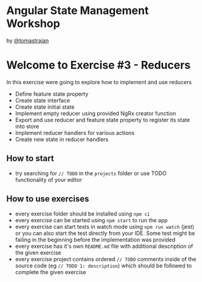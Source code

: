 # Angular State Management Workshop

by [@tomastrajan](https://twitter.com/tomastrajan)

# Welcome to Exercise #3 - Reducers

In this exercise were going to explore how to implement and use reducers

- Define feature state property
- Create state interface
- Create state initial state
- Implement empty reducer using provided NgRx creator function
- Export and use reducer and feature state property to register its state into store
- Implement reducer handlers for various actions
- Create new state in reducer handlers


## How to start

- try searching for `// TODO` in the `projects` folder or use TODO functionality of your editor 

## How to use exercises

- every exercise folder should be installed using `npm ci`
- every exercise can be started using `npm start` to run the app
- every exercise can start tests in watch mode using `npm run watch` (jest) or you can also start the test directly from your IDE. Some test might be failing in the beginning before the implementation was provided
- every exercise has it's own `README.md` file with additional description of the given exercise
- every exercise project contains ordered `// TODO` comments inside of the source code (eg `// TODO 1: description`) which should be followed to complete the given exercise

